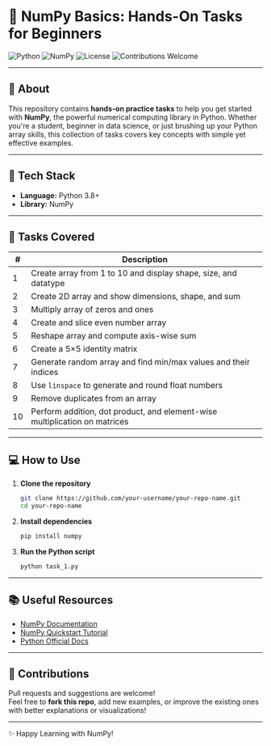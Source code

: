 # 🧠 NumPy Basics: Hands-On Tasks for Beginners

![Python](https://img.shields.io/badge/Python-3.8%2B-blue?logo=python)
![NumPy](https://img.shields.io/badge/NumPy-Scientific%20Computing-orange?logo=numpy)
![License](https://img.shields.io/badge/License-MIT-brightgreen)
![Contributions Welcome](https://img.shields.io/badge/Contributions-Welcome-ff69b4)

---

## 📌 About

This repository contains **hands-on practice tasks** to help you get started with **NumPy**, the powerful numerical computing library in Python. Whether you're a student, beginner in data science, or just brushing up your Python array skills, this collection of tasks covers key concepts with simple yet effective examples.

---

## 🧰 Tech Stack

- **Language:** Python 3.8+
- **Library:** NumPy

---

## 🚀 Tasks Covered

| #  | Description |
|----|-------------|
| 1  | Create array from 1 to 10 and display shape, size, and datatype |
| 2  | Create 2D array and show dimensions, shape, and sum |
| 3  | Multiply array of zeros and ones |
| 4  | Create and slice even number array |
| 5  | Reshape array and compute axis-wise sum |
| 6  | Create a 5×5 identity matrix |
| 7  | Generate random array and find min/max values and their indices |
| 8  | Use `linspace` to generate and round float numbers |
| 9  | Remove duplicates from an array |
| 10 | Perform addition, dot product, and element-wise multiplication on matrices |

---

## 💻 How to Use

1. **Clone the repository**
   ```bash
   git clone https://github.com/your-username/your-repo-name.git
   cd your-repo-name
   ```

2. **Install dependencies**
   ```bash
   pip install numpy
   ```

3. **Run the Python script**
   ```bash
   python task_1.py
   ```

---

## 📚 Useful Resources

- [NumPy Documentation](https://numpy.org/doc/)
- [NumPy Quickstart Tutorial](https://numpy.org/doc/stable/user/quickstart.html)
- [Python Official Docs](https://docs.python.org/3/)

---

## 🙌 Contributions

Pull requests and suggestions are welcome!  
Feel free to **fork this repo**, add new examples, or improve the existing ones with better explanations or visualizations!

---

✨ Happy Learning with NumPy!
